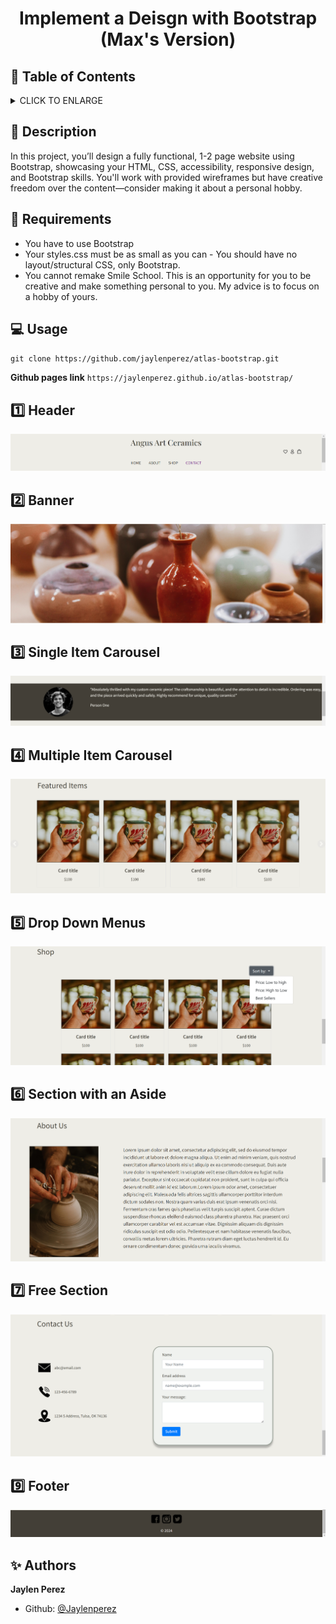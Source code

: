 # <p align="center">Implement a Deisgn with Bootstrap (Max's Version)</p>

## :bookmark: Table of Contents
<details>
        <summary>
        CLICK TO ENLARGE
        </summary>
        :memo: <a href="#description">Description</a>
        <br>
        :floppy_disk: <a href="#requirements">Requirements</a>
        <br>
        :computer: <a href="#usage">Usage</a>
        <br>
        :one: <a href="#header">Header</a>
        <br>
        :two: <a href="#banner">Banner</a>
        <br>
        :three: <a href="single-carousel">Single Item Carousel</a>
        <br>
        :four: <a href="multi-carousel">Multiple Item Carousel</a>
        <br>
        :five: <a href="drop-down">Drop Down Menus</a>
        <br>
        :six: <a href="aside">Section with an Aside</a>
        <br>
        :seven: <a href="free">Free Section</a>
        <br>
        :eight: <a href="footer">Footer</a>
        <br>
        :sparkles: <a href="#authors">Authors</a>
</details>

## :memo: <span id="description">Description</span>
In this project, you’ll design a fully functional, 1-2 page website using Bootstrap, showcasing your HTML, CSS, accessibility, responsive design, and Bootstrap skills. You'll work with provided wireframes but have creative freedom over the content—consider making it about a personal hobby.
## :floppy_disk: <span id="requirements">Requirements</span>

* You have to use Bootstrap
* Your styles.css must be as small as you can - You should have no layout/structural CSS, only Bootstrap.
* You cannot remake Smile School. This is an opportunity for you to be creative and make something personal to you. My advice is to focus on a hobby of yours.

## :computer: <span id="usage">Usage</span>
`git clone https://github.com/jaylenperez/atlas-bootstrap.git`

**Github pages link**
`https://jaylenperez.github.io/atlas-bootstrap/`

## :one: <span id="header">Header</span>
![Header](/images/task1-header.png)

## :two: <span id="banner">Banner</span>
![Banner](/images/task2-banner.png)


## :three: <span id="single-carousel">Single Item Carousel</span>
![Single](/images/task3-singlecarousel.png)


## :four: <span id="multi-carousel">Multiple Item Carousel</span>
![multi](/images/task4-multicarousel.png)


## :five: <span id="drop-down">Drop Down Menus</span>
![Drop Down](/images/task5-dropdown.png)


## :six: <span id="aside">Section with an Aside</span>
![Aside](/images/task6-aside.png)


## :seven: <span id="free">Free Section</span>
![Free](/images/task7-free.png)


## :nine: <span id="footer">Footer</span>
![Footer](/images/task8-footer.png)


## :sparkles: <span id="authors">Authors</span>

**Jaylen Perez**
- Github: [@Jaylenperez](https://github.com/Jaylenperez)